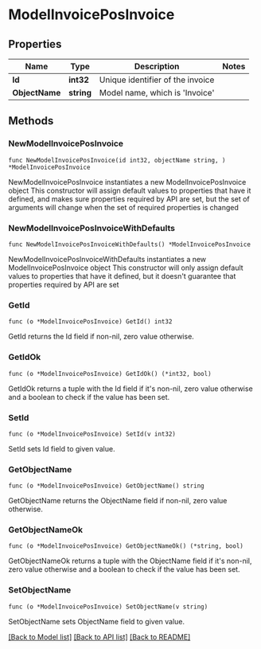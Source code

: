 # ModelInvoicePosInvoice

## Properties

Name | Type | Description | Notes
------------ | ------------- | ------------- | -------------
**Id** | **int32** | Unique identifier of the invoice | 
**ObjectName** | **string** | Model name, which is &#39;Invoice&#39; | 

## Methods

### NewModelInvoicePosInvoice

`func NewModelInvoicePosInvoice(id int32, objectName string, ) *ModelInvoicePosInvoice`

NewModelInvoicePosInvoice instantiates a new ModelInvoicePosInvoice object
This constructor will assign default values to properties that have it defined,
and makes sure properties required by API are set, but the set of arguments
will change when the set of required properties is changed

### NewModelInvoicePosInvoiceWithDefaults

`func NewModelInvoicePosInvoiceWithDefaults() *ModelInvoicePosInvoice`

NewModelInvoicePosInvoiceWithDefaults instantiates a new ModelInvoicePosInvoice object
This constructor will only assign default values to properties that have it defined,
but it doesn't guarantee that properties required by API are set

### GetId

`func (o *ModelInvoicePosInvoice) GetId() int32`

GetId returns the Id field if non-nil, zero value otherwise.

### GetIdOk

`func (o *ModelInvoicePosInvoice) GetIdOk() (*int32, bool)`

GetIdOk returns a tuple with the Id field if it's non-nil, zero value otherwise
and a boolean to check if the value has been set.

### SetId

`func (o *ModelInvoicePosInvoice) SetId(v int32)`

SetId sets Id field to given value.


### GetObjectName

`func (o *ModelInvoicePosInvoice) GetObjectName() string`

GetObjectName returns the ObjectName field if non-nil, zero value otherwise.

### GetObjectNameOk

`func (o *ModelInvoicePosInvoice) GetObjectNameOk() (*string, bool)`

GetObjectNameOk returns a tuple with the ObjectName field if it's non-nil, zero value otherwise
and a boolean to check if the value has been set.

### SetObjectName

`func (o *ModelInvoicePosInvoice) SetObjectName(v string)`

SetObjectName sets ObjectName field to given value.



[[Back to Model list]](../README.md#documentation-for-models) [[Back to API list]](../README.md#documentation-for-api-endpoints) [[Back to README]](../README.md)


